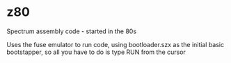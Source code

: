 # z80
Spectrum assembly code - started in the 80s

Uses the fuse emulator to run code, using bootloader.szx as the initial basic bootstapper, so all you have to do is type RUN from the cursor
